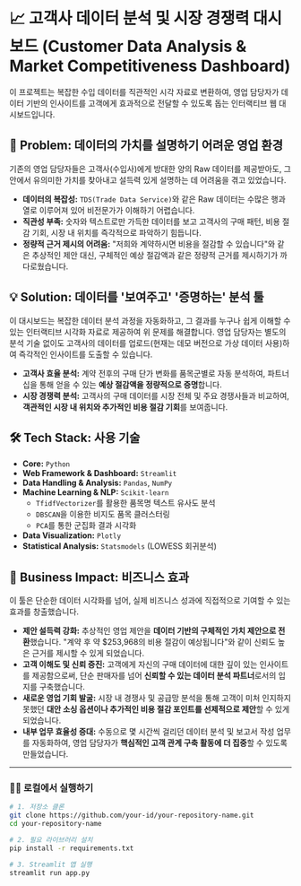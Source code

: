 
# 📈 고객사 데이터 분석 및 시장 경쟁력 대시보드 (Customer Data Analysis & Market Competitiveness Dashboard)

이 프로젝트는 복잡한 수입 데이터를 직관적인 시각 자료로 변환하여, 영업 담당자가 데이터 기반의 인사이트를 고객에게 효과적으로 전달할 수 있도록 돕는 인터랙티브 웹 대시보드입니다.

## 🎯 Problem: 데이터의 가치를 설명하기 어려운 영업 환경

기존의 영업 담당자들은 고객사(수입사)에게 방대한 양의 Raw 데이터를 제공받아도, 그 안에서 유의미한 가치를 찾아내고 설득력 있게 설명하는 데 어려움을 겪고 있었습니다.

  - **데이터의 복잡성:** `TDS(Trade Data Service)`와 같은 Raw 데이터는 수많은 행과 열로 이루어져 있어 비전문가가 이해하기 어렵습니다.
  - **직관성 부족:** 숫자와 텍스트로만 가득한 데이터를 보고 고객사의 구매 패턴, 비용 절감 기회, 시장 내 위치를 즉각적으로 파악하기 힘듭니다.
  - **정량적 근거 제시의 어려움:** "저희와 계약하시면 비용을 절감할 수 있습니다"와 같은 추상적인 제안 대신, 구체적인 예상 절감액과 같은 정량적 근거를 제시하기가 까다로웠습니다.

## 💡 Solution: 데이터를 '보여주고' '증명하는' 분석 툴

이 대시보드는 복잡한 데이터 분석 과정을 자동화하고, 그 결과를 누구나 쉽게 이해할 수 있는 인터랙티브 시각화 자료로 제공하여 위 문제를 해결합니다. 영업 담당자는 별도의 분석 기술 없이도 고객사의 데이터를 업로드(현재는 데모 버전으로 가상 데이터 사용)하여 즉각적인 인사이트를 도출할 수 있습니다.

  - **고객사 효율 분석:** 계약 전후의 구매 단가 변화를 품목군별로 자동 분석하여, 파트너십을 통해 얻을 수 있는 **예상 절감액을 정량적으로 증명**합니다.
  - **시장 경쟁력 분석:** 고객사의 구매 데이터를 시장 전체 및 주요 경쟁사들과 비교하여, **객관적인 시장 내 위치와 추가적인 비용 절감 기회**를 보여줍니다.


## 🛠️ Tech Stack: 사용 기술

  - **Core:** `Python`
  - **Web Framework & Dashboard:** `Streamlit`
  - **Data Handling & Analysis:** `Pandas`, `NumPy`
  - **Machine Learning & NLP:** `Scikit-learn`
      - `TfidfVectorizer`를 활용한 품목명 텍스트 유사도 분석
      - `DBSCAN`을 이용한 비지도 품목 클러스터링
      - `PCA`를 통한 군집화 결과 시각화
  - **Data Visualization:** `Plotly`
  - **Statistical Analysis:** `Statsmodels` (LOWESS 회귀분석)

## 💼 Business Impact: 비즈니스 효과

이 툴은 단순한 데이터 시각화를 넘어, 실제 비즈니스 성과에 직접적으로 기여할 수 있는 효과를 창출했습니다.

  - **제안 설득력 강화:** 추상적인 영업 제안을 **데이터 기반의 구체적인 가치 제안으로 전환**했습니다. "계약 후 약 $253,968의 비용 절감이 예상됩니다"와 같이 신뢰도 높은 근거를 제시할 수 있게 되었습니다.
  - **고객 이해도 및 신뢰 증진:** 고객에게 자신의 구매 데이터에 대한 깊이 있는 인사이트를 제공함으로써, 단순 판매자를 넘어 **신뢰할 수 있는 데이터 분석 파트너**로서의 입지를 구축했습니다.
  - **새로운 영업 기회 발굴:** 시장 내 경쟁사 및 공급망 분석을 통해 고객이 미처 인지하지 못했던 **대안 소싱 옵션이나 추가적인 비용 절감 포인트를 선제적으로 제안**할 수 있게 되었습니다.
  - **내부 업무 효율성 증대:** 수동으로 몇 시간씩 걸리던 데이터 분석 및 보고서 작성 업무를 자동화하여, 영업 담당자가 **핵심적인 고객 관계 구축 활동에 더 집중**할 수 있도록 만들었습니다.

-----

### 🏃‍♂️ 로컬에서 실행하기

```bash
# 1. 저장소 클론
git clone https://github.com/your-id/your-repository-name.git
cd your-repository-name

# 2. 필요 라이브러리 설치
pip install -r requirements.txt

# 3. Streamlit 앱 실행
streamlit run app.py
```
